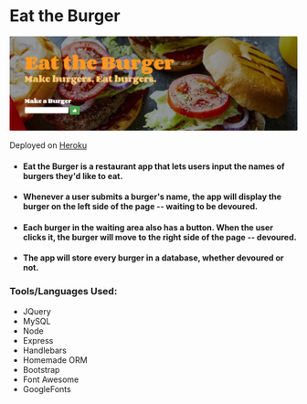 # Eat the Burger

![Burger](https://github.com/pamelatholan/Burger/blob/master/public/assets/images/jumbotron.PNG)

Deployed on [Heroku](https://hidden-wildwood-57598.herokuapp.com/)

* #### Eat the Burger is a restaurant app that lets users input the names of burgers they'd like to eat.
* #### Whenever a user submits a burger's name, the app will display the burger on the left side of the page -- waiting to be devoured.
* #### Each burger in the waiting area also has a button. When the user clicks it, the burger will move to the right side of the page -- devoured.
* #### The app will store every burger in a database, whether devoured or not.

### Tools/Languages Used:
* JQuery
* MySQL
* Node
* Express
* Handlebars
* Homemade ORM
* Bootstrap
* Font Awesome
* GoogleFonts